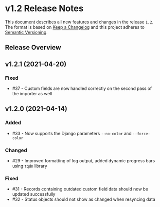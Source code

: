 # v1.2 Release Notes

This document describes all new features and changes in the release `1.2`. The format is based on [Keep a Changelog](https://keepachangelog.com/en/1.0.0/) and this project adheres to [Semantic Versioning](https://semver.org/spec/v2.0.0.html).

## Release Overview

## v1.2.1 (2021-04-20)

### Fixed

- #37 - Custom fields are now handled correctly on the second pass of the importer as well

## v1.2.0 (2021-04-14)

### Added

- #33 - Now supports the Django parameters `--no-color` and `--force-color`

### Changed

- #29 - Improved formatting of log output, added dynamic progress bars using `tqdm` library

### Fixed

- #31 - Records containing outdated custom field data should now be updated successfully
- #32 - Status objects should not show as changed when resyncing data
